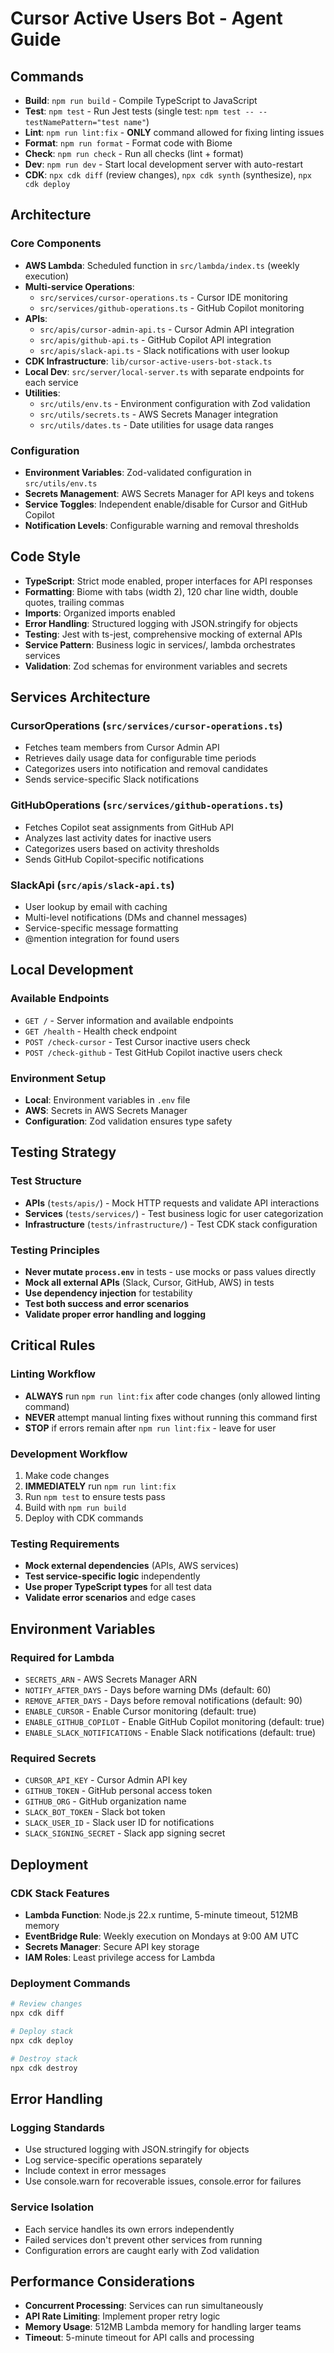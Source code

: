 # Cursor Active Users Bot - Agent Guide

## Commands

- **Build**: `npm run build` - Compile TypeScript to JavaScript
- **Test**: `npm test` - Run Jest tests (single test: `npm test -- --testNamePattern="test name"`)
- **Lint**: `npm run lint:fix` - **ONLY** command allowed for fixing linting issues
- **Format**: `npm run format` - Format code with Biome
- **Check**: `npm run check` - Run all checks (lint + format)
- **Dev**: `npm run dev` - Start local development server with auto-restart
- **CDK**: `npx cdk diff` (review changes), `npx cdk synth` (synthesize), `npx cdk deploy`

## Architecture

### Core Components

- **AWS Lambda**: Scheduled function in `src/lambda/index.ts` (weekly execution)
- **Multi-service Operations**:
  - `src/services/cursor-operations.ts` - Cursor IDE monitoring
  - `src/services/github-operations.ts` - GitHub Copilot monitoring
- **APIs**:
  - `src/apis/cursor-admin-api.ts` - Cursor Admin API integration
  - `src/apis/github-api.ts` - GitHub Copilot API integration
  - `src/apis/slack-api.ts` - Slack notifications with user lookup
- **CDK Infrastructure**: `lib/cursor-active-users-bot-stack.ts`
- **Local Dev**: `src/server/local-server.ts` with separate endpoints for each service
- **Utilities**:
  - `src/utils/env.ts` - Environment configuration with Zod validation
  - `src/utils/secrets.ts` - AWS Secrets Manager integration
  - `src/utils/dates.ts` - Date utilities for usage data ranges

### Configuration

- **Environment Variables**: Zod-validated configuration in `src/utils/env.ts`
- **Secrets Management**: AWS Secrets Manager for API keys and tokens
- **Service Toggles**: Independent enable/disable for Cursor and GitHub Copilot
- **Notification Levels**: Configurable warning and removal thresholds

## Code Style

- **TypeScript**: Strict mode enabled, proper interfaces for API responses
- **Formatting**: Biome with tabs (width 2), 120 char line width, double quotes, trailing commas
- **Imports**: Organized imports enabled
- **Error Handling**: Structured logging with JSON.stringify for objects
- **Testing**: Jest with ts-jest, comprehensive mocking of external APIs
- **Service Pattern**: Business logic in services/, lambda orchestrates services
- **Validation**: Zod schemas for environment variables and secrets

## Services Architecture

### CursorOperations (`src/services/cursor-operations.ts`)

- Fetches team members from Cursor Admin API
- Retrieves daily usage data for configurable time periods
- Categorizes users into notification and removal candidates
- Sends service-specific Slack notifications

### GitHubOperations (`src/services/github-operations.ts`)

- Fetches Copilot seat assignments from GitHub API
- Analyzes last activity dates for inactive users
- Categorizes users based on activity thresholds
- Sends GitHub Copilot-specific notifications

### SlackApi (`src/apis/slack-api.ts`)

- User lookup by email with caching
- Multi-level notifications (DMs and channel messages)
- Service-specific message formatting
- @mention integration for found users

## Local Development

### Available Endpoints

- `GET /` - Server information and available endpoints
- `GET /health` - Health check endpoint
- `POST /check-cursor` - Test Cursor inactive users check
- `POST /check-github` - Test GitHub Copilot inactive users check

### Environment Setup

- **Local**: Environment variables in `.env` file
- **AWS**: Secrets in AWS Secrets Manager
- **Configuration**: Zod validation ensures type safety

## Testing Strategy

### Test Structure

- **APIs** (`tests/apis/`) - Mock HTTP requests and validate API interactions
- **Services** (`tests/services/`) - Test business logic for user categorization
- **Infrastructure** (`tests/infrastructure/`) - Test CDK stack configuration

### Testing Principles

- **Never mutate `process.env`** in tests - use mocks or pass values directly
- **Mock all external APIs** (Slack, Cursor, GitHub, AWS) in tests
- **Use dependency injection** for testability
- **Test both success and error scenarios**
- **Validate proper error handling and logging**

## Critical Rules

### Linting Workflow

- **ALWAYS** run `npm run lint:fix` after code changes (only allowed linting command)
- **NEVER** attempt manual linting fixes without running this command first
- **STOP** if errors remain after `npm run lint:fix` - leave for user

### Development Workflow

1. Make code changes
2. **IMMEDIATELY** run `npm run lint:fix`
3. Run `npm test` to ensure tests pass
4. Build with `npm run build`
5. Deploy with CDK commands

### Testing Requirements

- **Mock external dependencies** (APIs, AWS services)
- **Test service-specific logic** independently
- **Use proper TypeScript types** for all test data
- **Validate error scenarios** and edge cases

## Environment Variables

### Required for Lambda

- `SECRETS_ARN` - AWS Secrets Manager ARN
- `NOTIFY_AFTER_DAYS` - Days before warning DMs (default: 60)
- `REMOVE_AFTER_DAYS` - Days before removal notifications (default: 90)
- `ENABLE_CURSOR` - Enable Cursor monitoring (default: true)
- `ENABLE_GITHUB_COPILOT` - Enable GitHub Copilot monitoring (default: true)
- `ENABLE_SLACK_NOTIFICATIONS` - Enable Slack notifications (default: true)

### Required Secrets

- `CURSOR_API_KEY` - Cursor Admin API key
- `GITHUB_TOKEN` - GitHub personal access token
- `GITHUB_ORG` - GitHub organization name
- `SLACK_BOT_TOKEN` - Slack bot token
- `SLACK_USER_ID` - Slack user ID for notifications
- `SLACK_SIGNING_SECRET` - Slack app signing secret

## Deployment

### CDK Stack Features

- **Lambda Function**: Node.js 22.x runtime, 5-minute timeout, 512MB memory
- **EventBridge Rule**: Weekly execution on Mondays at 9:00 AM UTC
- **Secrets Manager**: Secure API key storage
- **IAM Roles**: Least privilege access for Lambda

### Deployment Commands

```bash
# Review changes
npx cdk diff

# Deploy stack
npx cdk deploy

# Destroy stack
npx cdk destroy
```

## Error Handling

### Logging Standards

- Use structured logging with JSON.stringify for objects
- Log service-specific operations separately
- Include context in error messages
- Use console.warn for recoverable issues, console.error for failures

### Service Isolation

- Each service handles its own errors independently
- Failed services don't prevent other services from running
- Configuration errors are caught early with Zod validation

## Performance Considerations

- **Concurrent Processing**: Services can run simultaneously
- **API Rate Limiting**: Implement proper retry logic
- **Memory Usage**: 512MB Lambda memory for handling larger teams
- **Timeout**: 5-minute timeout for API calls and processing
